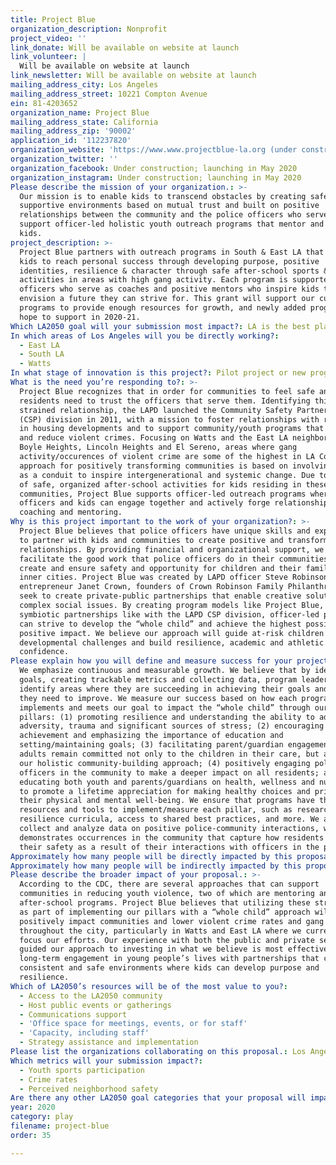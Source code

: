 ```yaml
---
title: Project Blue
organization_description: Nonprofit
project_video: ''
link_donate: Will be available on website at launch
link_volunteer: |
  Will be available on website at launch
link_newsletter: Will be available on website at launch
mailing_address_city: Los Angeles
mailing_address_street: 10221 Compton Avenue
ein: 81-4203652
organization_name: Project Blue
mailing_address_state: California
mailing_address_zip: '90002'
application_id: '112237820'
organization_website: 'https://www.www.projectblue-la.org (under construction; launching in May 2020)'
organization_twitter: ''
organization_facebook: Under construction; launching in May 2020
organization_instagram: Under construction; launching in May 2020
Please describe the mission of your organization.: >-
  Our mission is to enable kids to transcend obstacles by creating safe,
  supportive environments based on mutual trust and built on positive
  relationships between the community and the police officers who serve them. We
  support officer-led holistic youth outreach programs that mentor and uplift
  kids.
project_description: >-
  Project Blue partners with outreach programs in South & East LA that enables
  kids to reach personal success through developing purpose, positive
  identities, resilience & character through safe after-school sports & STEM
  activities in areas with high gang activity. Each program is supported by LAPD
  officers who serve as coaches and positive mentors who inspire kids to
  envision a future they can strive for. This grant will support our current
  programs to provide enough resources for growth, and newly added programs we
  hope to support in 2020-21.
Which LA2050 goal will your submission most impact?: LA is the best place to PLAY
In which areas of Los Angeles will you be directly working?:
  - East LA
  - South LA
  - Watts
In what stage of innovation is this project?: Pilot project or new program (testing or implementing a new idea)
What is the need you’re responding to?: >-
  Project Blue recognizes that in order for communities to feel safe and secure,
  residents need to trust the officers that serve them. Identifying this
  strained relationship, the LAPD launched the Community Safety Partnership
  (CSP) division in 2011, with a mission to foster relationships with residents
  in housing developments and to support community/youth programs that address
  and reduce violent crimes. Focusing on Watts and the East LA neighborhoods of
  Boyle Heights, Lincoln Heights and El Sereno, areas where gang
  activity/occurences of violent crime are some of the highest in LA County, our
  approach for positively transforming communities is based on involving youth
  as a conduit to inspire intergenerational and systemic change. Due to the lack
  of safe, organized after-school activities for kids residing in these
  communities, Project Blue supports officer-led outreach programs where
  officers and kids can engage together and actively forge relationships through
  coaching and mentoring.
Why is this project important to the work of your organization?: >-
  Project Blue believes that police officers have unique skills and experience
  to partner with kids and communities to create positive and transformative
  relationships. By providing financial and organizational support, we actively
  facilitate the good work that police officers do in their communities to
  create and ensure safety and opportunity for children and their families in
  inner cities. Project Blue was created by LAPD officer Steve Robinson and
  entrepreneur Janet Crown, founders of Crown Robinson Family Philanthropy, who
  seek to create private-public partnerships that enable creative solutions to
  complex social issues. By creating program models like Project Blue, and with
  symbiotic partnerships like with the LAPD CSP division, officer-led programs
  can strive to develop the “whole child” and achieve the highest possible
  positive impact. We believe our approach will guide at-risk children through
  developmental challenges and build resilience, academic and athletic
  confidence.
Please explain how you will define and measure success for your project.: >-
  We emphasize continuous and measurable growth. We believe that by identifying
  goals, creating trackable metrics and collecting data, program leaders can
  identify areas where they are succeeding in achieving their goals and where
  they need to improve. We measure our success based on how each program
  implements and meets our goal to impact the “whole child” through our five
  pillars: (1) promoting resilience and understanding the ability to adapt to
  adversity, trauma and significant sources of stress; (2) encouraging academic
  achievement and emphasizing the importance of education and
  setting/maintaining goals; (3) facilitating parent/guardian engagement so that
  adults remain committed not only to the children in their care, but also to
  our holistic community-building approach; (4) positively engaging police
  officers in the community to make a deeper impact on all residents; and (5)
  educating both youth and parents/guardians on health, wellness and nutrition
  to promote a lifetime appreciation for making healthy choices and prioritizing
  their physical and mental well-being. We ensure that programs have the
  resources and tools to implement/measure each pillar, such as research-based
  resilience curricula, access to shared best practices, and more. We also
  collect and analyze data on positive police-community interactions, which
  demonstrates occurrences in the community that capture how residents measure
  their safety as a result of their interactions with officers in the program.
Approximately how many people will be directly impacted by this proposal?: '1000'
Approximately how many people will be indirectly impacted by this proposal?: '5000'
Please describe the broader impact of your proposal.: >-
  According to the CDC, there are several approaches that can support
  communities in reducing youth violence, two of which are mentoring and
  after-school programs. Project Blue believes that utilizing these strategies
  as part of implementing our pillars with a “whole child” approach will
  positively impact communities and lower violent crime rates and gang activity
  throughout the city, particularly in Watts and East LA where we currently
  focus our efforts. Our experience with both the public and private sectors has
  guided our approach to investing in what we believe is most effective:
  long-term engagement in young people’s lives with partnerships that can create
  consistent and safe environments where kids can develop purpose and
  resilience.
Which of LA2050’s resources will be of the most value to you?:
  - Access to the LA2050 community
  - Host public events or gatherings
  - Communications support
  - 'Office space for meetings, events, or for staff'
  - 'Capacity, including staff'
  - Strategy assistance and implementation
Please list the organizations collaborating on this proposal.: Los Angeles Police Department (Community Safety Partnership Division)
Which metrics will your submission impact?:
  - Youth sports participation
  - Crime rates
  - Perceived neighborhood safety
Are there any other LA2050 goal categories that your proposal will impact?: []
year: 2020
category: play
filename: project-blue
order: 35

---
```

